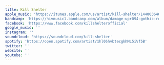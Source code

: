 ```yaml
---
title: Kill Shelter
apple_music: 'https://itunes.apple.com/us/artist/kill-shelter/1440036462'
bandcamp: 'https://hivmusic1.bandcamp.com/album/damage-upr094-gothic-rock-darkwave'
facebook: 'https://www.facebook.com/killshelterofficial'
google_music: ''
instagram: ''
soundcloud: 'https://soundcloud.com/kill-shelter'
spotify: 'https://open.spotify.com/artist/1hl06hvbtecgkhML5iVf5B'
twitter: ''
website: ''
youtube: ''
---
```

